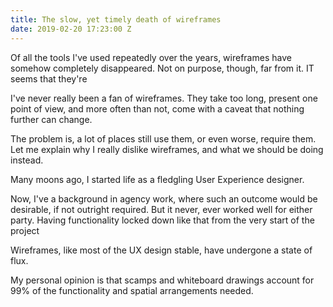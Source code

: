 ```yaml
---
title: The slow, yet timely death of wireframes
date: 2019-02-20 17:23:00 Z
---
```


Of all the tools I've used repeatedly over the years, wireframes have somehow completely disappeared. Not on purpose, though, far from it. IT seems that they're

I've never really been a fan of wireframes. They take too long, present one point of view, and more often than not, come with a caveat that nothing further can change. 

The problem is, a lot of places still use them, or even worse, require them. Let me explain why I really dislike wireframes, and what we should be doing instead.  

Many moons ago, I started life as a fledgling User Experience designer. 

Now, I've a background in agency work, where such an outcome would be desirable, if not outright required. But it never, ever worked well for either party. Having functionality locked down like that from the very start of the project 

Wireframes, like most of the UX design stable, have undergone a state of flux. 

My personal opinion is that scamps and whiteboard drawings account for 99% of the functionality and spatial arrangements needed. 